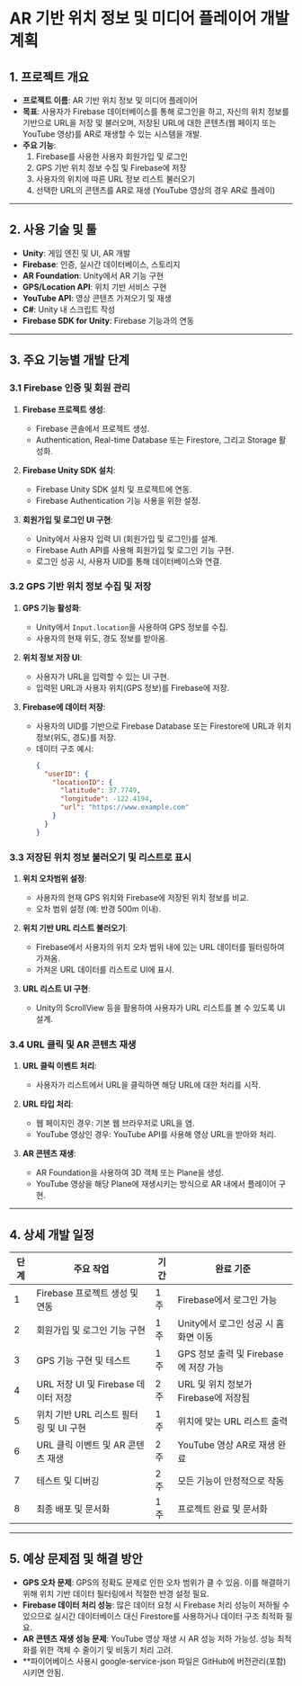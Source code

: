# AR 기반 위치 정보 및 미디어 플레이어 개발 계획

## 1. 프로젝트 개요
- **프로젝트 이름**: AR 기반 위치 정보 및 미디어 플레이어
- **목표**: 사용자가 Firebase 데이터베이스를 통해 로그인을 하고, 자신의 위치 정보를 기반으로 URL을 저장 및 불러오며, 저장된 URL에 대한 콘텐츠(웹 페이지 또는 YouTube 영상)를 AR로 재생할 수 있는 시스템을 개발.
- **주요 기능**:
  1. Firebase를 사용한 사용자 회원가입 및 로그인
  2. GPS 기반 위치 정보 수집 및 Firebase에 저장
  3. 사용자의 위치에 따른 URL 정보 리스트 불러오기
  4. 선택한 URL의 콘텐츠를 AR로 재생 (YouTube 영상의 경우 AR로 플레이)

---

## 2. 사용 기술 및 툴
- **Unity**: 게임 엔진 및 UI, AR 개발
- **Firebase**: 인증, 실시간 데이터베이스, 스토리지
- **AR Foundation**: Unity에서 AR 기능 구현
- **GPS/Location API**: 위치 기반 서비스 구현
- **YouTube API**: 영상 콘텐츠 가져오기 및 재생
- **C#**: Unity 내 스크립트 작성
- **Firebase SDK for Unity**: Firebase 기능과의 연동

---

## 3. 주요 기능별 개발 단계

### 3.1 Firebase 인증 및 회원 관리
1. **Firebase 프로젝트 생성**:
   - Firebase 콘솔에서 프로젝트 생성.
   - Authentication, Real-time Database 또는 Firestore, 그리고 Storage 활성화.

2. **Firebase Unity SDK 설치**:
   - Firebase Unity SDK 설치 및 프로젝트에 연동.
   - Firebase Authentication 기능 사용을 위한 설정.

3. **회원가입 및 로그인 UI 구현**:
   - Unity에서 사용자 입력 UI (회원가입 및 로그인)를 설계.
   - Firebase Auth API를 사용해 회원가입 및 로그인 기능 구현.
   - 로그인 성공 시, 사용자 UID를 통해 데이터베이스와 연결.

### 3.2 GPS 기반 위치 정보 수집 및 저장
1. **GPS 기능 활성화**:
   - Unity에서 `Input.location`을 사용하여 GPS 정보를 수집.
   - 사용자의 현재 위도, 경도 정보를 받아옴.
   
2. **위치 정보 저장 UI**:
   - 사용자가 URL을 입력할 수 있는 UI 구현.
   - 입력된 URL과 사용자 위치(GPS 정보)를 Firebase에 저장.
   
3. **Firebase에 데이터 저장**:
   - 사용자의 UID를 기반으로 Firebase Database 또는 Firestore에 URL과 위치 정보(위도, 경도)를 저장.
   - 데이터 구조 예시:
     ```json
     {
       "userID": {
         "locationID": {
           "latitude": 37.7749,
           "longitude": -122.4194,
           "url": "https://www.example.com"
         }
       }
     }
     ```

### 3.3 저장된 위치 정보 불러오기 및 리스트로 표시
1. **위치 오차범위 설정**:
   - 사용자의 현재 GPS 위치와 Firebase에 저장된 위치 정보를 비교.
   - 오차 범위 설정 (예: 반경 500m 이내).

2. **위치 기반 URL 리스트 불러오기**:
   - Firebase에서 사용자의 위치 오차 범위 내에 있는 URL 데이터를 필터링하여 가져옴.
   - 가져온 URL 데이터를 리스트로 UI에 표시.

3. **URL 리스트 UI 구현**:
   - Unity의 ScrollView 등을 활용하여 사용자가 URL 리스트를 볼 수 있도록 UI 설계.

### 3.4 URL 클릭 및 AR 콘텐츠 재생
1. **URL 클릭 이벤트 처리**:
   - 사용자가 리스트에서 URL을 클릭하면 해당 URL에 대한 처리를 시작.
   
2. **URL 타입 처리**:
   - 웹 페이지인 경우: 기본 웹 브라우저로 URL을 염.
   - YouTube 영상인 경우: YouTube API를 사용해 영상 URL을 받아와 처리.
   
3. **AR 콘텐츠 재생**:
   - AR Foundation을 사용하여 3D 객체 또는 Plane을 생성.
   - YouTube 영상을 해당 Plane에 재생시키는 방식으로 AR 내에서 플레이어 구현.

---

## 4. 상세 개발 일정

| 단계 | 주요 작업 | 기간 | 완료 기준 |
| ---- | -------- | ---- | --------- |
| 1 | Firebase 프로젝트 생성 및 연동 | 1주 | Firebase에서 로그인 가능 |
| 2 | 회원가입 및 로그인 기능 구현 | 1주 | Unity에서 로그인 성공 시 홈 화면 이동 |
| 3 | GPS 기능 구현 및 테스트 | 1주 | GPS 정보 출력 및 Firebase에 저장 가능 |
| 4 | URL 저장 UI 및 Firebase 데이터 저장 | 2주 | URL 및 위치 정보가 Firebase에 저장됨 |
| 5 | 위치 기반 URL 리스트 필터링 및 UI 구현 | 1주 | 위치에 맞는 URL 리스트 출력 |
| 6 | URL 클릭 이벤트 및 AR 콘텐츠 재생 | 2주 | YouTube 영상 AR로 재생 완료 |
| 7 | 테스트 및 디버깅 | 2주 | 모든 기능이 안정적으로 작동 |
| 8 | 최종 배포 및 문서화 | 1주 | 프로젝트 완료 및 문서화 |

---

## 5. 예상 문제점 및 해결 방안
- **GPS 오차 문제**: GPS의 정확도 문제로 인한 오차 범위가 클 수 있음. 이를 해결하기 위해 위치 기반 데이터 필터링에서 적절한 반경 설정 필요.
- **Firebase 데이터 처리 성능**: 많은 데이터 요청 시 Firebase 처리 성능이 저하될 수 있으므로 실시간 데이터베이스 대신 Firestore를 사용하거나 데이터 구조 최적화 필요.
- **AR 콘텐츠 재생 성능 문제**: YouTube 영상 재생 시 AR 성능 저하 가능성. 성능 최적화를 위한 객체 수 줄이기 및 비동기 처리 고려.
- **파이어베이스 사용시 google-service-json 파일은 GitHub에 버전관리(포함) 시키면 안됨.

